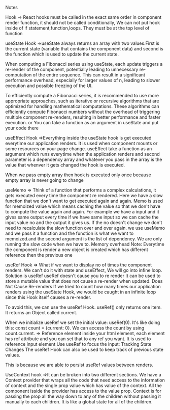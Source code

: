 Notes

Hook
=> React hooks must be called in the exact same order in component render function, it should not be called conditionally, We can not put hook inside of if statement,function,loops. They must be at the top level of function

useState Hook
=>useState always returns an array with two values.First is the current state (variable that contains the component data) and second is the function which is used to update the current state.

When computing a Fibonacci series using useState, each update triggers a re-render of the component, potentially leading to unnecessary re-computation of the entire sequence. This can result in a significant performance overhead, especially for larger values of n, leading to slower execution and possible freezing of the UI.

To efficiently compute a Fibonacci series, it is recommended to use more appropriate approaches, such as iterative or recursive algorithms that are optimized for handling mathematical computations. These algorithms can efficiently compute Fibonacci numbers without the overhead of triggering multiple component re-renders, resulting in better performance and faster execution.
or You can take a function as an argument in useState and put your code there

useEffect Hook
=>Everything inside the useState hook is get executed everytime our application renders. It is used when component mounts or some resources on your page change.
useEffect take a function as an argument which runs everytime when the application renders and second parameter is a dependency array and whatever you pass in the array is the value that whenver it gets changed the hook is executed.

When we pass empty array then hook is executed only once because empty array is never going to change

useMemo
=> Think of a function that performs a complex calculations, it gets executed every time the component re rendered. Here we have a slow function that we don't want to get executed again and again.
Memo is used for memoized value which means caching the value so that we don't have to compute the value again and again.
For example we have a input and it gives same output every time if we have same input so we can cache the input value no and the output it gives us.
If the no doesn't change we don't need to recalculate the slow function over and over again.
we use useMemo and we pass it a function and the function is what we want to memoized.and the second argument is the list of dependency.
We are only running the slow code when we have to.
Memory overhead
Note: Everytime the component is render a new object is created which has different reference then the previous one

useRef Hook
=> What if we want to display no of times the component renders. We can't do it with state and useEffect, We will go into infine loop. Solution is useRef
useRef doesn't cause you to re render
It can be used to store a mutable value that does not cause a re-render when updated.
Does Not Cause Re-renders
If we tried to count how many times our application renders using the useState Hook, we would be caught in an infinite loop since this Hook itself causes a re-render.

To avoid this, we can use the useRef Hook.
useRef() only returns one item. It returns an Object called current.

When we initialize useRef we set the initial value: useRef(0).
It's like doing this: const count = {current: 0}. We can access the count by using count.current.
=> Reference element inside your html element, each element has ref attribute and you can set that to any ref you want. It is used to reference input element
Use useRef to focus the input:
Tracking State Changes
The useRef Hook can also be used to keep track of previous state values.

This is because we are able to persist useRef values between renders.

UseContext hook
=>It can be broken into two different sections. We have a Context provider that wraps all the code that need access to the information of context and the single prop value which has value of the context. All the component isside the provider has access to the value prop.
Context is for passing the prop all the way down to any of the children without passing it manually to each children. It is like a global state for all of the children.

